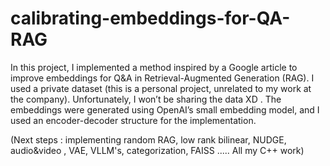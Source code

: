 # calibrating-embeddings-for-QA-RAG
In this project, I implemented a method inspired by a Google article to improve embeddings for Q&A in Retrieval-Augmented Generation (RAG). I used a private dataset (this is a personal project, unrelated to my work at the company). 
Unfortunately, I won’t be sharing the data XD . The embeddings were generated using OpenAI’s small embedding model, and I used an encoder-decoder structure for the implementation.



(Next steps : implementing random RAG, low rank bilinear, NUDGE, audio&video , VAE, VLLM's, categorization, FAISS ..... All my C++ work)
